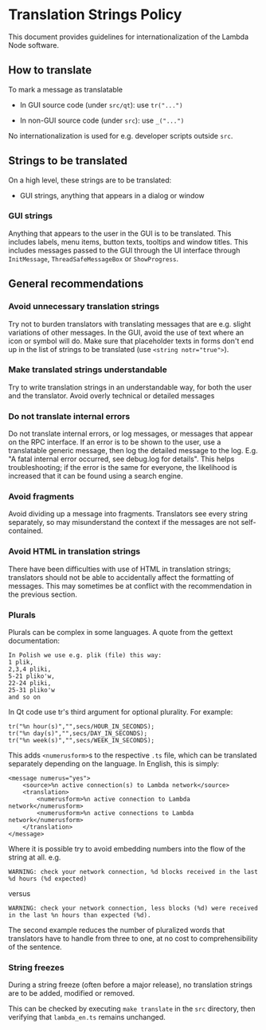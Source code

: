 # Translation Strings Policy

This document provides guidelines for internationalization of the
Lambda Node software.

## How to translate

To mark a message as translatable

- In GUI source code (under `src/qt`): use `tr("...")`

- In non-GUI source code (under `src`): use `_("...")`

No internationalization is used for e.g. developer scripts outside `src`.

## Strings to be translated

On a high level, these strings are to be translated:

- GUI strings, anything that appears in a dialog or window

### GUI strings

Anything that appears to the user in the GUI is to be translated. This includes
labels, menu items, button texts, tooltips and window titles.
This includes messages passed to the GUI through the UI interface through `InitMessage`,
`ThreadSafeMessageBox` or `ShowProgress`.

## General recommendations

### Avoid unnecessary translation strings

Try not to burden translators with translating messages that are e.g. slight
variations of other messages.
In the GUI, avoid the use of text where an icon or symbol will do.
Make sure that placeholder texts in forms don't end up in the list of strings to
be translated (use `<string notr="true">`).

### Make translated strings understandable

Try to write translation strings in an understandable way, for both the user and
the translator. Avoid overly technical or detailed messages

### Do not translate internal errors

Do not translate internal errors, or log messages, or messages that appear on the
RPC interface. If an error is to be shown to the user,
use a translatable generic message, then log the detailed message to the log. E.g.
"A fatal internal error occurred, see debug.log for details".
This helps troubleshooting; if the error is the same for everyone, the likelihood
is increased that it can be found using a search engine.

### Avoid fragments

Avoid dividing up a message into fragments. Translators see every string separately,
so may misunderstand the context if the messages are not self-contained.

### Avoid HTML in translation strings

There have been difficulties with use of HTML in translation strings; translators
should not be able to accidentally affect the formatting of messages.
This may sometimes be at conflict with the recommendation in the previous section.

### Plurals

Plurals can be complex in some languages. A quote from the gettext documentation:

    In Polish we use e.g. plik (file) this way:
    1 plik,
    2,3,4 pliki,
    5-21 pliko'w,
    22-24 pliki,
    25-31 pliko'w
    and so on

In Qt code use tr's third argument for optional plurality. For example:

    tr("%n hour(s)","",secs/HOUR_IN_SECONDS);
    tr("%n day(s)","",secs/DAY_IN_SECONDS);
    tr("%n week(s)","",secs/WEEK_IN_SECONDS);

This adds `<numerusform>`s to the respective `.ts` file, which can be translated
separately depending on the language. In English, this is simply:

    <message numerus="yes">
        <source>%n active connection(s) to Lambda network</source>
        <translation>
            <numerusform>%n active connection to Lambda network</numerusform>
            <numerusform>%n active connections to Lambda network</numerusform>
        </translation>
    </message>

Where it is possible try to avoid embedding numbers into the flow of the string
at all. e.g.

    WARNING: check your network connection, %d blocks received in the last %d hours (%d expected)

versus

    WARNING: check your network connection, less blocks (%d) were received in the last %n hours than expected (%d).

The second example reduces the number of pluralized words that translators have
to handle from three to one, at no cost to comprehensibility of the sentence.

### String freezes

During a string freeze (often before a major release), no translation strings are
to be added, modified or removed.

This can be checked by executing `make translate` in the `src` directory, then
verifying that `lambda_en.ts` remains unchanged.
